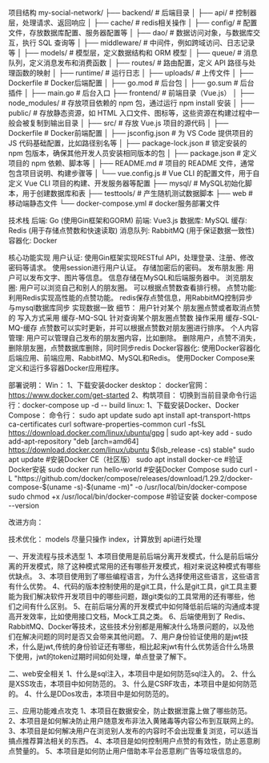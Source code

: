 项目结构
my-social-network/
├── backend/              # 后端目录
│   ├── api/              # 控制器层，处理请求、返回响应
│   ├── cache/            # redis相关操作
│   ├── config/           # 配置文件，存放数据库配置、服务器配置等
│   ├── dao/              # 数据访问对象，与数据库交互，执行 SQL 查询等
│   ├── middleware/       # 中间件，例如跨域访问、日志记录等
│   ├── models/           # 模型层，定义数据结构和 ORM 模型
│   ├── queue/            # 消息队列，定义消息发布和消费函数
│   ├── routes/           # 路由配置，定义 API 路径与处理函数的映射
│   ├── runtime/          # 运行日志
│   ├── uploads/          # 上传文件
│   ├── Dockerfile        # Docker后端配置
│   ├── go.mod            # 后台包
│   ├── go.sum            # 后台插件
│   ├── main.go           # 后台入口
├── frontend/             # 前端目录（Vue.js）
│   ├── node_modules/     # 存放项目依赖的 npm 包，通过运行 npm install 安装
│   ├── public/           # 存放静态资源，如 HTML 入口文件、图标等，这些资源在构建过程中一般会被复制到输出目录
│   ├── src/              # 存放 Vue.js 项目的源代码
│   ├── Dockerfile        # Docker前端配置
│   ├── jsconfig.json     # 为 VS Code 提供项目的 JS 代码基础配置，比如路径别名等
│   ├── package-lock.json # 锁定安装的 npm 包版本，确保其他开发人员安装相同版本的包
│   ├── package.json      # 定义项目的 npm 依赖、脚本等
│   ├── README.md         # 项目的 README 文件，通常包含项目说明、构建步骤等
│   └── vue.config.js     # Vue CLI 的配置文件，用于自定义 Vue CLI 项目的构建、开发服务器等配置
├──  mysql/               # MySQL初始化脚本，用于创建数据库和表
├──  testtools/           # 产生随机测试数据脚本
├──  web                  # 移动端静态文件
└──  docker-compose.yml   # docker服务部署文件

技术栈
后端: Go (使用Gin框架和GORM)
前端: Vue3.js
数据库: MySQL
缓存: Redis (用于存储点赞数和快速读取)
消息队列: RabbitMQ (用于保证数据一致性)
容器化: Docker

核心功能实现
用户认证:
使用Gin框架实现RESTful API，处理登录、注册、修改密码等请求。
使用session进行用户认证。
存储加密后的密码。
发布朋友圈:
用户可以发布文字、图片等信息。
信息存储在MySQL和后端服务器中。
浏览朋友圈:
用户可以浏览自己和别人的朋友圈。
可以根据点赞数查看排行榜。
点赞功能:
利用Redis实现高性能的点赞功能。
redis保存点赞信息，用RabbitMQ控制异步 与mysql数据库同步 实现数据一致
细节：
用户针对某个 朋友圈点赞或者取消点赞的 写入方式采用 缓存-MQ-SQL
针对查询某个朋友圈点赞数 操作采用 缓存-SQL-MQ-缓存
点赞数可以实时更新，并可以根据点赞数对朋友圈进行排序。
个人内容管理:
用户可以管理自己发布的朋友圈内容，比如删除。
删除用户，点赞不消失，
删除朋友圈，点赞数据库删除，同时同步redis
Docker容器化:
使用Docker容器化后端应用、前端应用、RabbitMQ、MySQL和Redis。
使用Docker Compose来定义和运行多容器Docker应用程序。

部署说明：
Win：
1、下载安装docker desktop：
docker官网：https://www.docker.com/get-started
2、构筑项目：
切换到当前目录命令行运行：docker-compose up -d -- build
linux:
1、下载安装Docker、Docker Compose：
命令行：
sudo apt update
sudo apt install apt-transport-https ca-certificates curl software-properties-common
curl -fsSL https://download.docker.com/linux/ubuntu/gpg | sudo apt-key add -
sudo add-apt-repository "deb [arch=amd64] https://download.docker.com/linux/ubuntu $(lsb_release -cs) stable"
sudo apt update
#安装Docker CE（社区版）
sudo apt install docker-ce
#验证Docker安装
sudo docker run hello-world
#安装Docker Compose
sudo curl -L "https://github.com/docker/compose/releases/download/1.29.2/docker-compose-$(uname -s)-$(uname -m)" -o /usr/local/bin/docker-compose
sudo chmod +x /usr/local/bin/docker-compose
#验证安装
docker-compose --version

改进方向：

技术优化：
models 尽量只操作 index，计算放到 api进行处理

一、开发流程与技术选型
1、本项目使用是前后端分离开发模式，什么是前后端分离的开发模式，除了这种模式常用的还有哪些开发模式，相对来说这种模式有哪些优缺点。
3、本项目使用到了哪些编程语言，为什么选择使用这些语言，这些语言有什么优势。
4、代码的版本控制使用的是git工具，什么是git工具，git工具主要能为我们解决软件开发项目中的哪些问题，跟git类似的工具常用的还有哪些，他们之间有什么区别。
5、在前后端分离的开发模式中如何降低前后端的沟通成本提高开发效率，比如使用接口文档，Mock工具之类。
6、后端使用到了 Redis、RabbitMQ、Docker等技术，这些技术分别都是用解决什么场景问题的，以及他们在解决问题的同时是否又会带来其他问题。
7、用户身份验证使用的是jwt技术，什么是jwt,传统的身份验证还有哪些，相比起来jwt有什么优势适合什么场景下使用，jwt的token过期时间如何处理，单点登录了解下。

二、web安全相关
1、什么是sql注入，本项目中是如何防范sql注入的。
2、什么是XSS攻击，本项目中如何防范的。
3、什么是CSRF攻击，本项目中是如何防范的。
4、什么是DDos攻击，本项目中是如何防范的。

三、应用功能难点攻克
1、本项目在数据安全，防止数据泄露上做了哪些防范。
2、本项目是如何解决防止用户随意发布非法入黄赌毒等内容公布到互联网上的。
3、本项目是如何解决用户在浏览别人发布的内容时不会出现重复浏览，可以适当搞点推荐算法相关的东西。
4、本项目是如何控制用户点赞的有效性，防止恶意刷点赞量的。
5、本项目是如何防止用户借助本平台恶意刷广告等垃圾信息的。
